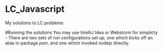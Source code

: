 # LC_Javascript
My solutions to LC problems 

#Running the solutions
You may use IntelliJ Idea or Webstorm for simplicty - There are two sets of run configurations set up, 
one which kicks off an alias in package.json, and one which invoked nodejs directly. 
